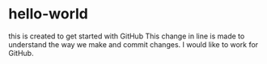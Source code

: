 # hello-world
this is created to get started with GitHub
This change in line is made to understand the way we make and commit changes.
I would like to work for GitHub.
